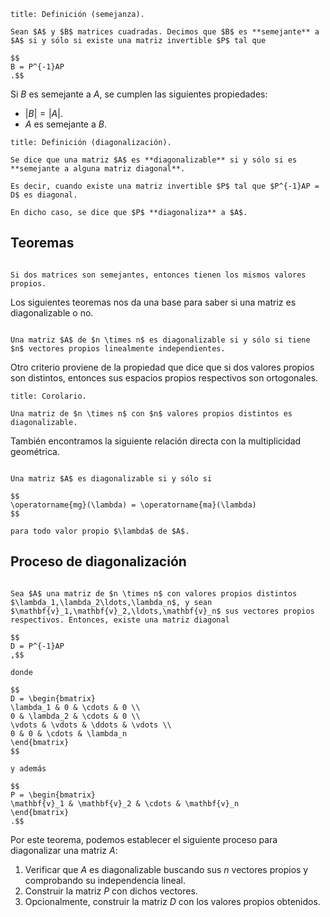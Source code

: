 ```ad-definition
title: Definición (semejanza).

Sean $A$ y $B$ matrices cuadradas. Decimos que $B$ es **semejante** a $A$ si y sólo si existe una matriz invertible $P$ tal que

$$
B = P^{-1}AP
.$$

```

Si $B$ es semejante a $A$, se cumplen las siguientes propiedades:

- $|B| = |A|$.
- $A$ es semejante a $B$.

```ad-definition
title: Definición (diagonalización).

Se dice que una matriz $A$ es **diagonalizable** si y sólo si es **semejante a alguna matriz diagonal**.

Es decir, cuando existe una matriz invertible $P$ tal que $P^{-1}AP = D$ es diagonal.

En dicho caso, se dice que $P$ **diagonaliza** a $A$.

```

## Teoremas

```ad-theorem

Si dos matrices son semejantes, entonces tienen los mismos valores propios.

```

Los siguientes teoremas nos da una base para saber si una matriz es diagonalizable o no.

```ad-theorem

Una matriz $A$ de $n \times n$ es diagonalizable si y sólo si tiene $n$ vectores propios linealmente independientes.

```

Otro criterio proviene de la propiedad que dice que si dos valores propios son distintos, entonces sus espacios propios respectivos son ortogonales.

```ad-theorem
title: Corolario.

Una matriz de $n \times n$ con $n$ valores propios distintos es diagonalizable.

```

También encontramos la siguiente relación directa con la multiplicidad geométrica.

```ad-theorem

Una matriz $A$ es diagonalizable si y sólo si

$$
\operatorname{mg}(\lambda) = \operatorname{ma}(\lambda)
$$

para todo valor propio $\lambda$ de $A$.

```


## Proceso de diagonalización

```ad-theorem

Sea $A$ una matriz de $n \times n$ con valores propios distintos $\lambda_1,\lambda_2\ldots,\lambda_n$, y sean $\mathbf{v}_1,\mathbf{v}_2,\ldots,\mathbf{v}_n$ sus vectores propios respectivos. Entonces, existe una matriz diagonal

$$
D = P^{-1}AP
,$$

donde

$$
D = \begin{bmatrix}
\lambda_1 & 0 & \cdots & 0 \\
0 & \lambda_2 & \cdots & 0 \\
\vdots & \vdots & \ddots & \vdots \\
0 & 0 & \cdots & \lambda_n
\end{bmatrix}
$$

y además

$$
P = \begin{bmatrix}
\mathbf{v}_1 & \mathbf{v}_2 & \cdots & \mathbf{v}_n
\end{bmatrix}
.$$

```

Por este teorema, podemos establecer el siguiente proceso para diagonalizar una matriz $A$:

1. Verificar que $A$ es diagonalizable buscando sus $n$ vectores propios y comprobando su independencia lineal.
2. Construir la matriz $P$ con dichos vectores.
3. Opcionalmente, construir la matriz $D$ con los valores propios obtenidos.
